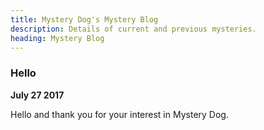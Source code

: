 ```yaml
---
title: Mystery Dog's Mystery Blog
description: Details of current and previous mysteries.
heading: Mystery Blog
---
```


<h3>Hello</h3>
<b>July  27 2017</b>
<p>Hello and thank you for your interest in Mystery Dog.</p>
